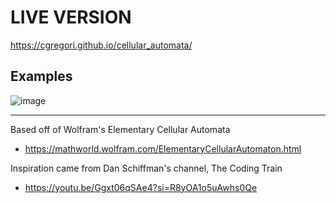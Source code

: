 # LIVE VERSION
https://cgregori.github.io/cellular_automata/

## Examples
![image](https://github.com/cgregori/cellular_automata/assets/43585807/3e83a67f-2646-4617-9306-c9e7b5ad0dc0)


---

Based off of Wolfram's Elementary Cellular Automata
  - https://mathworld.wolfram.com/ElementaryCellularAutomaton.html

Inspiration came from Dan Schiffman's channel, The Coding Train
  - https://youtu.be/Ggxt06qSAe4?si=R8yOA1o5uAwhs0Qe
